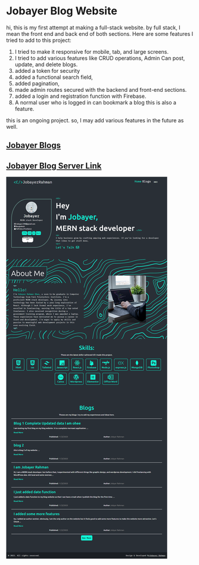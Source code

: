 # Jobayer Blog Website

hi, this is my first attempt at making a full-stack website. by full stack, I mean the front end and back end of both sections. 
Here are some features I tried to add to this project:

1) I tried to make it responsive for mobile, tab, and large screens. 
2) I tried to add various features like CRUD operations, Admin Can post, update, and delete blogs. 
3) added a token for security 
4) added a functional search field, 
5) added pagination, 
6) made admin routes secured with the backend and front-end sections.
7) added a login and registration function with Firebase.
8) A normal user who is logged in can bookmark a blog this is also a feature.

this is an ongoing project. so, I may add various features in the future as well.

## [Jobayer Blogs](https://jobayer-blogs.web.app/)
## [Jobayer Blog Server Link](https://github.com/JubayerRahman/Jobayer-Blog-MERN-Server)
![Layout](./public/layout.png)

